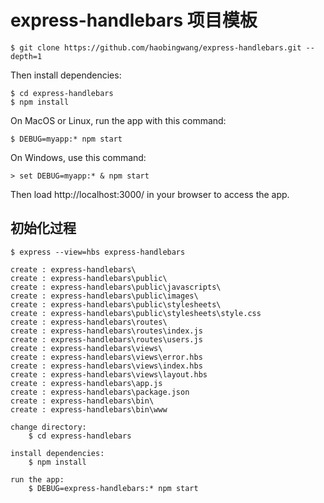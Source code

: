 # express-handlebars 项目模板

```shell
$ git clone https://github.com/haobingwang/express-handlebars.git --depth=1
```

Then install dependencies:

```shell
$ cd express-handlebars
$ npm install
```

On MacOS or Linux, run the app with this command:

```shell
$ DEBUG=myapp:* npm start
```

On Windows, use this command:

```shell
> set DEBUG=myapp:* & npm start
```

Then load http://localhost:3000/ in your browser to access the app.

## 初始化过程

```shell
$ express --view=hbs express-handlebars

create : express-handlebars\
create : express-handlebars\public\
create : express-handlebars\public\javascripts\
create : express-handlebars\public\images\
create : express-handlebars\public\stylesheets\
create : express-handlebars\public\stylesheets\style.css
create : express-handlebars\routes\
create : express-handlebars\routes\index.js
create : express-handlebars\routes\users.js
create : express-handlebars\views\
create : express-handlebars\views\error.hbs
create : express-handlebars\views\index.hbs
create : express-handlebars\views\layout.hbs
create : express-handlebars\app.js
create : express-handlebars\package.json
create : express-handlebars\bin\
create : express-handlebars\bin\www

change directory:
    $ cd express-handlebars

install dependencies:
    $ npm install

run the app:
    $ DEBUG=express-handlebars:* npm start
```